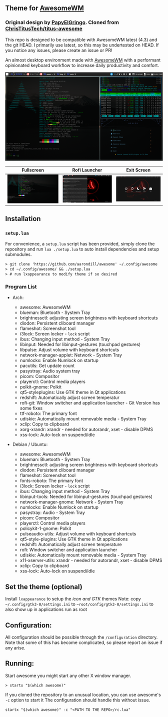 <!--- This is a generated file. Do not edit it directly. Edit the template instead. -->
## Theme for [AwesomeWM](https://awesomewm.org/)

### Original design by [PapyElGringo](https://github.com/PapyElGringo). Cloned from [ChrisTitusTech/titus-awesome](https://github.com/ChrisTitusTech/titus-awesome)

This repo is designed to be compatible with AwesomeWM latest (4.3) and the git HEAD.
I primarily use latest, so this may be undertested on HEAD.
If you notice any issues, please create an issue or PR!

An almost desktop environment made with [AwesomeWM](https://awesomewm.org/) with a performant opinionated keyboard workflow to increase daily productivity and comfort.

![](./theme/images/demo.png)

|             Fullscreen             |        Rofi Launcher         |             Exit Screen             |
| :--------------------------------: | :--------------------------: | :---------------------------------: |
| ![](./theme/images/fullscreen.png) | ![](./theme/images/rofi.png) | ![](./theme/images/exit-screen.png) |

## Installation

### `setup.lua`

For convenience, a `setup.lua` script has been provided, simply clone the repository and run `lua ./setup.lua` to auto install dependencies and setup submodules.

```shell
> git clone 'https://github.com/aarondill/awesome' ~/.config/awesome
> cd ~/.config/awesome/ && ./setup.lua
> # run lxappearance to modify theme if so desired
```

### Program List

<!-- This is generated via lua. Note: the full line must match `^%s*{{([%w_-]+)}}%s*$` -->

- Arch:
  - awesome: AwesomeWM
  - blueman: Bluetooth - System Tray
  - brightnessctl: adjusting screen brightness with keyboard shortcuts
  - diodon: Persistent cliboard manager
  - flameshot: Screenshot tool
  - i3lock: Screen locker - `lock` script
  - ibus: Changing input method - System Tray
  - libinput: Needed for libinput-gestures (touchpad gestures)
  - libpulse: Adjust volume with keyboard shortcuts
  - network-manager-applet: Network - System Tray
  - numlockx: Enable Numlock on startup
  - pacutils: Get update count
  - pasystray: Audio system tray
  - picom: Compositor
  - playerctl: Control media players
  - polkit-gnome: Polkit
  - qt5-styleplugins: Use GTK theme in Qt applications
  - redshift: Automatically adjust screen temperatur
  - rofi-git: Window switcher and application launcher - Git Version has some fixes
  - ttf-roboto: The primary font
  - udiskie: Automatically mount removable media - System Tray
  - xclip: Copy to clipboard
  - xorg-xrandr: xrandr - needed for autorandr, xset - disable DPMS
  - xss-lock: Auto-lock on suspend/idle

- Debian / Ubuntu:
  - awesome: AwesomeWM
  - blueman: Bluetooth - System Tray
  - brightnessctl: adjusting screen brightness with keyboard shortcuts
  - diodon: Persistent cliboard manager
  - flameshot: Screenshot tool
  - fonts-roboto: The primary font
  - i3lock: Screen locker - `lock` script
  - ibus: Changing input method - System Tray
  - libinput-tools: Needed for libinput-gestures (touchpad gestures)
  - network-manager-gnome: Network - System Tray
  - numlockx: Enable Numlock on startup
  - pasystray: Audio - System Tray
  - picom: Compositor
  - playerctl: Control media players
  - policykit-1-gnome: Polkit
  - pulseaudio-utils: Adjust volume with keyboard shortcuts
  - qt5-style-plugins: Use GTK theme in Qt applications
  - redshift: Automatically adjust screen temperature
  - rofi: Window switcher and application launcher
  - udiskie: Automatically mount removable media - System Tray
  - x11-xserver-utils: xrandr - needed for autorandr, xset - disable DPMS
  - xclip: Copy to clipboard
  - xss-lock: Auto-lock on suspend/idle


## Set the theme (optional)

Install `lxappearance` to setup the _icon and GTK_ themes
Note: copy `~/.config/gtk3-0/settings.ini` to `~root/config/gtk3-0/settings.ini` to also show up in applications run as root

## Configuration:

All configuration should be possible through the `/configuration` directory.
Note that some of this has become complicated, so please report an issue if any arise.

## Running:

Start awesome you might start any other X window manager.

```shell
> startx "$(which awesome)"
```

If you cloned the repository to an unusual location, you can use awesome's `-c` option to start it
The configuration should handle this without issue.

```shell
startx "$(which awesome)" -c "<PATH TO THE REPO>/rc.lua"
```